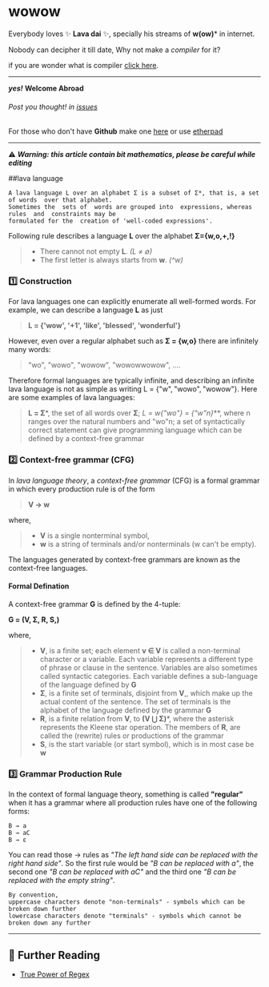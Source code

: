 # wowow

Everybody loves :sparkles: **Lava dai** :sparkles:, specially his streams of **w(ow)*** in internet.

Nobody can decipher it till date, Why not make a *compiler* for it?

if you are wonder what is compiler [click here][compiler].

**************

***yes!*** **Welcome Abroad**

###### Post you thought! in [issues](https://github.com/haude/wowow/issues/new)

For those who don't have **Github** make one [here][github] or use [etherpad][1]

**************

:warning: ***Warning: this article contain bit mathematics, please be careful while editing***

##lava language

	A lava language L over an alphabet Σ is a subset of Σ*, that is, a set of words  over that alphabet.
	Sometimes the  sets of  words are grouped into  expressions, whereas rules  and  constraints may be
	formulated for the  creation of 'well-coded expressions'.

Following rule describes a language **L** over the alphabet **Σ={w,o,+,!}**
> * There cannot not empty **L**. *(L ≠ ∅)*
> * The first letter is always starts from **w**. *(^w)*

### :one: Construction
For lava languages one can explicitly enumerate all well-formed words.
For example, we can describe a language **L** as just 

>**L = {'wow', '+1', 'like', 'blessed', 'wonderful'}**

However, even over a regular alphabet such as **Σ = {w,o}** there are infinitely many words:
> "wo", "wowo", "wowow", "wowowwowow", ….

Therefore formal languages are typically infinite, and describing an infinite lava language is not as simple as writing L = {"w", "wowo", "wowow"}.
Here are some examples of lava languages:

> **L = Σ***, the set of all words over **Σ**;
> **L = w{"wo"}* = {"w"n}***, where n ranges over the natural numbers and "wo"n;
> a set of syntactically correct statement can give programming language which can be defined by a context-free grammar

### :two: Context-free grammar (CFG)

In *lava language theory*, a *context-free grammar* (CFG) is a formal grammar in which every production rule is of the form
> **V → w**

where,
> * **V** is a single nonterminal symbol,
> * **w** is a string of terminals and/or nonterminals (w can't be empty).

The languages generated by context-free grammars are known as the context-free languages.

#### Formal Defination
A context-free grammar **G** is defined by the 4-tuple:

**G = (V, Σ, R, S,)**

where,
> * **V**, is a finite set; each element **v ∈ V** is called a non-terminal character or a variable. Each variable represents a different type of phrase or clause in the sentence. Variables are also sometimes called syntactic categories. Each variable defines a sub-language of the language defined by **G**
> * **Σ**, is a finite set of terminals, disjoint from **V**,, which make up the actual content of the sentence. The set of terminals is the alphabet of the language defined by the grammar **G**
> * **R**, is a finite relation from **V**, to **(V ⋃ Σ)***, where the asterisk represents the Kleene star operation. The members of **R**, are called the (rewrite) rules or productions of the grammar
> * **S**, is the start variable (or start symbol), which is in most case be **w**

### :three: Grammar Production Rule

In the context of formal language theory, something is called **"regular"** when it has a grammar where all production rules have one of the following forms:

	B → a
	B → aC
	B → ε

You can read those → rules as *"The left hand side can be replaced with the right hand side"*. So the first rule would be *"B can be replaced with a"*, the second one *"B can be replaced with aC"* and the third one *"B can be replaced with the empty string"*.

	By convention, 
	uppercase characters denote "non-terminals" - symbols which can be broken down further
	lowercase characters denote "terminals" - symbols which cannot be broken down any further

-----
## :book: Further Reading
* [True Power of Regex][regex_pow]

[1]:http://openetherpad.org/hFHmRx8tDD
[2]:http://m.c.lnkd.licdn.com/mpr/mpr/shrink_200_200/p/3/000/1f7/264/0ac820f.jpg
[github]:https://github.com/signup/free
[regex_pow]:http://nikic.github.com/2012/06/15/The-true-power-of-regular-expressions.html
[compiler]:http://www.cs.cmu.edu/~tom7/csnotes/spring03/compiler-time.gif
